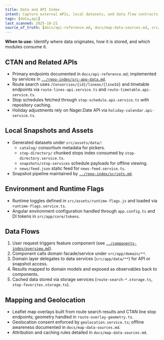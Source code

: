 ```yaml
---
title: Data and API Index
intent: Capture external APIs, local datasets, and data flow contracts
tags: [data,api]
last_scanned: 2025-10-21
source_of_truth: [docs/api-reference.md, docs/map-data-sources.md, src/app/data, src/assets/data]
---
```

**When to use:** Identify where data originates, how it is stored, and which modules consume it.

## CTAN and Related APIs
- Primary endpoints documented in `docs/api-reference.md`; implemented by services in [`../repo-index/src-app-data.md`](../repo-index/src-app-data.md).
- Route search uses `/Consorcios/{id}/lineas/{lineId}` and timetable endpoints via `route-lines-api.service.ts` and `route-timetable.api-service.ts`.
- Stop schedules fetched through `stop-schedule.api-service.ts` with repository caching.
- Holiday adjustments rely on Nager.Date API via `holiday-calendar.api-service.ts`.

## Local Snapshots and Assets
- Generated datasets under `src/assets/data/`:
  - `catalog/` consortium metadata for pickers.
  - `stop-directory/` chunked stops index consumed by `stop-directory.service.ts`.
  - `snapshots/stop-services` schedule payloads for offline viewing.
  - `news/feed.json` static feed for `news-feed.service.ts`.
- Snapshot pipeline maintained by [`../repo-index/scripts.md`](../repo-index/scripts.md#directories).

## Environment and Runtime Flags
- Runtime toggles defined in `src/assets/runtime-flags.js` and loaded via `runtime-flags.service.ts`.
- Angular environment configuration handled through `app.config.ts` and DI tokens in `src/app/core/tokens`.

## Data Flows
1. User request triggers feature component (see [`../components-index/overview.md`](../components-index/overview.md)).
2. Component calls domain facade/service under `src/app/domain/**`.
3. Domain layer delegates to data services (`src/app/data/**`) for API or snapshot access.
4. Results mapped to domain models and exposed as observables back to components.
5. Cached data stored via storage services (`route-search-*.storage.ts`, `stop-favorites.storage.ts`).

## Mapping and Geolocation
- Leaflet map overlays built from route search results and CTAN line stop endpoints; geometry handled in `route-overlay-geometry.ts`.
- Geolocation consent enforced by `geolocation.service.ts`; offline awareness documented in `docs/map-data-sources.md`.
- Attribution and caching rules detailed in `docs/map-data-sources.md`.
